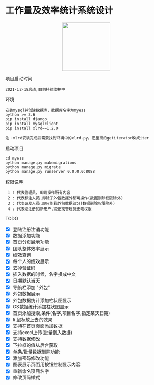 # 工作量及效率统计系统设计
<div align=center>
    <img src='static/img/favicon.ico' width=150px height=150px>
</div>

项目启动时间
```
2021-12-18启动,目前持续维护中
```

环境
```
安装mysql并创建数据库，数据库名字为myess
python >= 3.6
pip install django
pip install mysqlclient
pip install xlrd==1.2.0

注：xlrd安装完成后需要找到环境中的xlrd.py，把里面的getiterator改成iter
```

启动项目
```
cd myess
python manage.py makemigrations
python manage.py migrate
python manage.py runserver 0.0.0.0:8088
```
权限说明
```
 1 : 代表管理员，即可操作所有内容
 2 : 代表标注人员,即除了外包数据外都可操作(数据删除权限除外)
 3 : 代表研发人员,即只能看外包数据部分(数据删除权限除外)
 4 : 代表刚注册的新用户,需要找管理员更改权限
```

TODO
- [x] 登陆注册注销功能
- [x] 数据添加功能
- [x] 首页分页展示功能
- [x] 团队整体效率展示
- [x] 绩效查询
- [x] 每个人的绩效展示
- [x] 去掉验证码
- [x] 插入数据的时候，名字换成中文
- [x] 日期默认当天
- [x] 导航栏添加 "外包"
- [x] 外包数据展示
- [x] 外包数据统计添加柱状图显示
- [x] GS数据统计添加柱状图显示
- [x] 首页添加搜索,条件(名字,项目名字,指定某天日期)
- [x] li 鼠标放上去的效果
- [x] 支持在首页页面添加数据
- [x] 支持execl上传(批量倒入数据)
- [x] 支持数据修改
- [x] 下拉框的值从后台获取
- [x] 单条/批量数据删除功能
- [x] 添加密码修改功能
- [x] 图表展示页面用按钮控制显示内容
- [x] 重新命名项目名字
- [x] 修改页码样式
